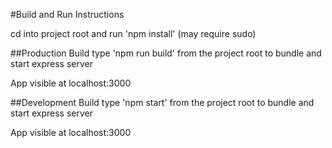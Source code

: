#Build and Run Instructions


cd into project root and run 'npm install' (may require sudo)

##Production Build
type 'npm run build' from the project root to bundle and start express server

App visible at localhost:3000

##Development Build
type 'npm start' from the project root to bundle and start express server

App visible at localhost:3000